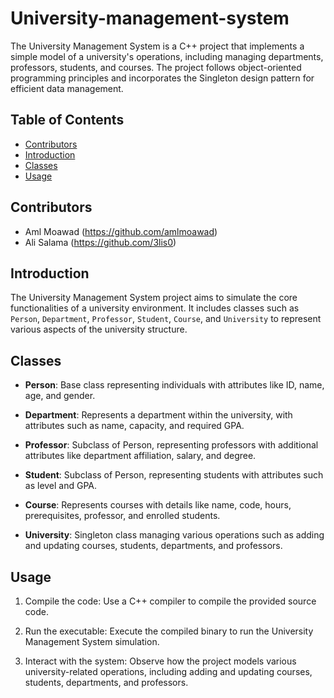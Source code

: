 # University-management-system

The University Management System is a C++ project that implements a simple model of a university's operations, including managing departments, professors, students, and courses. The project follows object-oriented programming principles and incorporates the Singleton design pattern for efficient data management.

## Table of Contents
- [Contributors](#contributors)
- [Introduction](#introduction)
- [Classes](#classes)
- [Usage](#usage)

## Contributors

- Aml Moawad (https://github.com/amlmoawad)
- Ali Salama (https://github.com/3lis0)

## Introduction

The University Management System project aims to simulate the core functionalities of a university environment. It includes classes such as `Person`, `Department`, `Professor`, `Student`, `Course`, and `University` to represent various aspects of the university structure.

## Classes

- **Person**: Base class representing individuals with attributes like ID, name, age, and gender.

- **Department**: Represents a department within the university, with attributes such as name, capacity, and required GPA.

- **Professor**: Subclass of Person, representing professors with additional attributes like department affiliation, salary, and degree.

- **Student**: Subclass of Person, representing students with attributes such as level and GPA.

- **Course**: Represents courses with details like name, code, hours, prerequisites, professor, and enrolled students.

- **University**: Singleton class managing various operations such as adding and updating courses, students, departments, and professors.

## Usage

1. Compile the code: Use a C++ compiler to compile the provided source code.
   
2. Run the executable: Execute the compiled binary to run the University Management System simulation.

3. Interact with the system: Observe how the project models various university-related operations, including adding and updating courses, students, departments, and professors.



